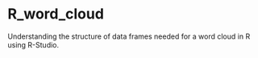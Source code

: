 # R_word_cloud
Understanding the structure of data frames needed for a word cloud in R using R-Studio.
